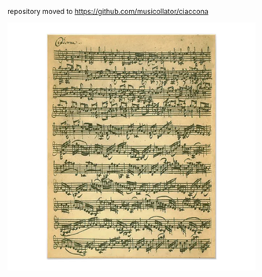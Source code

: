 repository moved to https://github.com/musicollator/ciaccona

![Facsimile](documents/bach_chaconne_first_page_manuscript_facsimile.webp)
